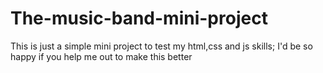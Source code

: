 # The-music-band-mini-project
This is just a simple mini project to test my html,css and js skills; I'd be so happy if you help me out to make this better
